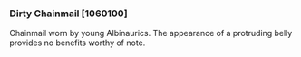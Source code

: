 ### Dirty Chainmail [1060100]

Chainmail worn by young Albinaurics. The appearance of a protruding belly provides no benefits worthy of note.